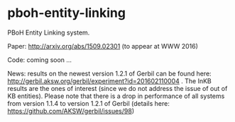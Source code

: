 # pboh-entity-linking

PBoH Entity Linking system.

Paper: http://arxiv.org/abs/1509.02301 (to appear at WWW 2016)

Code: coming soon ...

News: 
results on the newest version 1.2.1 of Gerbil can be found here: http://gerbil.aksw.org/gerbil/experiment?id=201602110004 . The InKB results are the ones of interest (since we do not address the issue of out of KB entities). Please note that there is a drop in performance of all systems from version 1.1.4 to version 1.2.1 of Gerbil (details here: https://github.com/AKSW/gerbil/issues/98)
